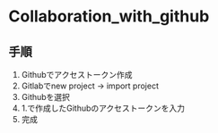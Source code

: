 # Collaboration_with_github

## 手順

1. Githubでアクセストークン作成
2. Gitlabでnew project -> import project
3. Githubを選択
4. 1.で作成したGithubのアクセストークンを入力
5. 完成
